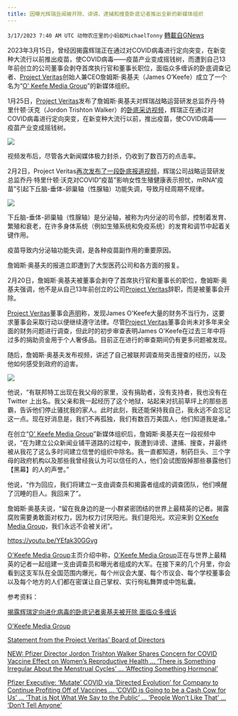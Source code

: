```yaml
---
title: 因曝光辉瑞丑闻被开除、诽谤、逮捕和搜查卧底记者推出全新的新媒体组织
---
```

`3/17/2023 7:40 AM UTC 动物农庄里的小蚂蚁MichaelTonny` [轉載自GNews](https://gnews.org/articles/1021679)

2023年3月15日，曾经因揭露辉瑞正在通过对COVID病毒进行定向突变，在新变种大流行以前推出疫苗，使COVID病毒——疫苗产业变成摇钱树，而遭到自己13年前创立的公司董事会剥夺首席执行官和董事长职位，面临众多缠诉的卧底调查记者、[Project Veritas](https://www.projectveritas.com/)创始人兼CEO詹姆斯·奥基夫（James O’Keefe）成立了一个名为“[O' Keefe Media Group](https://okeefemediagroup.com/)”的新媒体组织。

1月25日，[Project Veritas](https://www.projectveritas.com/)发布了詹姆斯·奥基夫对辉瑞战略运营研发总监乔丹·特里什顿·沃克（Jordon Trishton Walker）的[卧底采访视频](https://www.projectveritas.com/news/pfizer-executive-mutate-covid-via-directed-evolution-for-company-to-continue/)，辉瑞正在通过对COVID病毒进行定向突变，在新变种大流行以前，推出疫苗，使COVID病毒——疫苗产业变成摇钱树。

![](https://i.imgur.com/LYVhzXq.jpg)

视频发布后，尽管各大新闻媒体极力封杀，仍收到了数百万的点击率。

2月2日，Project Veritas[再次发布了一段卧底报道视频](https://www.projectveritas.com/news/new-pfizer-director-jordon-trishton-walker-shares-concern-for-covid-vaccine/)，辉瑞公司战略运营研发总监乔丹·特里什顿·沃克对COVID“疫苗”影响女性生殖健康表示担忧，mRNA“疫苗”引起下丘脑\-垂体\-卵巢轴（性腺轴）功能失调，导致月经周期不规律。

![](https://i.imgur.com/TPGBZcI.png)

下丘脑\-垂体\-卵巢轴（性腺轴）是分泌轴，被称为内分泌的司令部，控制着发育、繁殖和衰老，在许多身体系统（例如生殖系统和免疫系统）的发育和调节中起着关键作用。

疫苗导致内分泌轴功能失调，是各种疫苗副作用的重要原因。

詹姆斯·奥基夫的报道立即遭到了大型医药公司和各方面的报复。

2月20日，詹姆斯·奥基夫被董事会剥夺了首席执行官和董事长的职位，詹姆斯·奥基夫强调，他不是从自己13年前创立的公司[Project Veritas](https://www.projectveritas.com/)辞职，而是被董事会开除。

[Project Veritas](https://www.projectveritas.com/)董事会[声明](https://www.projectveritas.com/news/statement-from-the-project-veritas-board-of-directors/)称，发现James O'Keefe大量的财务不当行为，这要求董事会采取行动以便继续遵守法律。尽管[Project Veritas](https://www.projectveritas.com/)董事会尚未对多年来全面的财务问题进行调查，但此时的初步审查表明James O'Keefe在过去三年中将过多的捐助资金用于个人奢侈品。目前正在进行的审查期间仍有更多问题被发现。

随后，詹姆斯·奥基夫发布视频，讲述了自己被联邦调查局突击搜查的经历，以及他如何感受到政府的迫害。

![](https://i.imgur.com/etB314d.jpg)

他说，“有联邦特工出现在我父母的家里，没有捐助者，没有支持者，我也没有在 Twitter 上出名。我父亲和我一起经历了这个地狱，站起来对抗前草坪上的那些恶霸，告诉他们停止骚扰我的家人。此时此刻，我还能保持我自己，我永远不会忘记这一点。现在好消息是，我们不再孤独，我们有数百万美国人，他们知道我是谁。”

在创立“[O' Keefe Media Group](https://okeefemediagroup.com/)”新媒体组织后，詹姆斯·奥基夫在一段视频中说，“在为建立公众新闻业铺平道路的过程中，我遭到诽谤、逮捕、搜查，并最终被从我花了这么多时间建立信誉的组织中除名。我一直都知道，制药巨头、三个字母的政府机构以及那些我曾经我认为可以信任的人，他们会试图毁掉那些暴露他们【黑幕】的人的声誉。”

他说，“作为回应，我们将建立一支由调查员和揭露者组成的调查团队，他们唤醒了沉睡的巨人。我回来了”。

詹姆斯·奥基夫说，“留在我身边的是一小群紧密团结的世界上最精英的记者。揭露腐败需要勇敢面对权力，因为权力讨厌阳光。我们是阳光。欢迎来到 [O'Keefe Media Group](https://okeefemediagroup.com/)，我们永远不会被关闭”。

https://youtu.be/YEfak30GGvg

[O'Keefe Media Group](https://okeefemediagroup.com/)主页介绍中称，[O'Keefe Media Group](https://okeefemediagroup.com/)正在与世界上最精英的记者一起组建一支由调查员和曝光者组成的大军。在接下来的几个月里，你会看到这支军队在全国范围内爆光，每个州议会大厦、每个市议会、每个学校董事会以及每个地方的人们都在密谋让自己掌权、实行徇私舞弊或中饱私囊。

参考资料：         

[揭露辉瑞定向进化病毒的卧底记者奥基夫被开除 面临众多缠诉](https://gnews.org/articles/948371)

[O'Keefe Media Group](https://okeefemediagroup.com/)

[Statement from the Project Veritas’ Board of Directors](https://www.projectveritas.com/news/statement-from-the-project-veritas-board-of-directors/)

[NEW: Pfizer Director Jordon Trishton Walker Shares Concern for COVID Vaccine Effect on Women’s Reproductive Health … ‘There is Something Irregular About the Menstrual Cycles’ … ‘Affecting Something Hormonal’](https://gnews.org/articles/948371)

[Pfizer Executive: ‘Mutate’ COVID via ‘Directed Evolution’ for Company to Continue Profiting Off of Vaccines … ‘COVID is Going to be a Cash Cow for Us’ … ‘That is Not What We Say to the Public’ … ‘People Won’t Like That’ … ‘Don’t Tell Anyone’](https://gnews.org/articles/948371)
